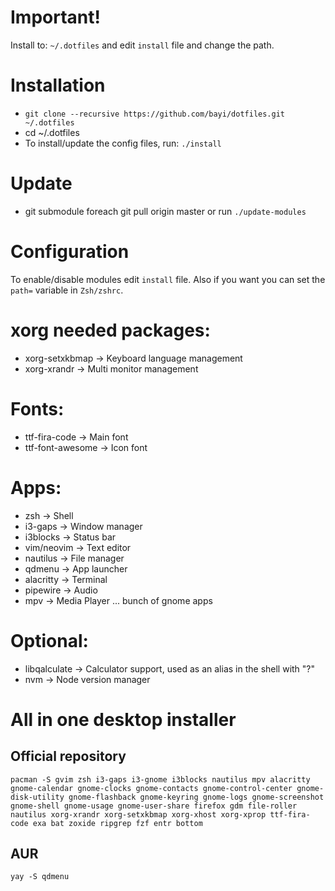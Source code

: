 
# Important!
Install to: `~/.dotfiles` and edit `install` file and change the path.

# Installation
- `git clone --recursive https://github.com/bayi/dotfiles.git ~/.dotfiles`
- cd ~/.dotfiles
- To install/update the config files, run: `./install`

# Update
- git submodule foreach git pull origin master or run `./update-modules`

# Configuration
To enable/disable modules edit `install` file. Also if you want you can set the `path=` variable in `Zsh/zshrc`.

# xorg needed packages:
 - xorg-setxkbmap   -> Keyboard language management
 - xorg-xrandr      -> Multi monitor management

# Fonts:
 - ttf-fira-code    -> Main font
 - ttf-font-awesome -> Icon font

# Apps:
 - zsh              -> Shell
 - i3-gaps          -> Window manager
 - i3blocks         -> Status bar
 - vim/neovim       -> Text editor
 - nautilus         -> File manager
 - qdmenu           -> App launcher
 - alacritty        -> Terminal
 - pipewire         -> Audio
 - mpv              -> Media Player
 ... bunch of gnome apps

# Optional:
 - libqalculate     -> Calculator support, used as an alias in the shell with "?"
 - nvm              -> Node version manager

# All in one desktop installer

## Official repository
```
pacman -S gvim zsh i3-gaps i3-gnome i3blocks nautilus mpv alacritty gnome-calendar gnome-clocks gnome-contacts gnome-control-center gnome-disk-utility gnome-flashback gnome-keyring gnome-logs gnome-screenshot gnome-shell gnome-usage gnome-user-share firefox gdm file-roller nautilus xorg-xrandr xorg-setxkbmap xorg-xhost xorg-xprop ttf-fira-code exa bat zoxide ripgrep fzf entr bottom
```

## AUR
```
yay -S qdmenu
```
